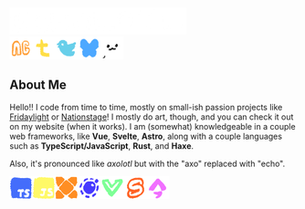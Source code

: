 <div><img src="watermarknoat.png" height="48"/></div><div><a href="https://echolotl.newgrounds.com/"><img src="newgrounds.png" width="40"/></a><a href="https://www.tumblr.com/echolotl"><img src="tumblr.png" width="40"/></a><a href="https://x.com/echolotl"><img src="twitter.png" width="40"/></a><a href="https://bsky.app/profile/echolotl.lol"><img src="bluesky.png" width="40"/></a><a href="https://www.echolotl.lol"><img src="favicon-dark64x64.png" width="40"/></a></div>

## About Me

Hello!! I code from time to time, mostly on small-ish passion projects like [Fridaylight](https://github.com/echolotl/fridaylight) or [Nationstage](https://github.com/echolotl/fridaylight)! I mostly do art, though, and you can check it out on my website (when it works). I am (somewhat) knowledgeable in a couple web frameworks, like **Vue**, **Svelte**, **Astro**, along with a couple languages such as **TypeScript/JavaScript**, **Rust**, and **Haxe**.

Also, it's pronounced like *axolotl* but with the "axo" replaced with "echo".

<div><img src="typescript.png" height="40"><img src="javascript.png" height="40"><img src="haxe.png" height="40"><img src="lua.png" height="40"><img src="vue.png" height="40"><img src="svelte.png" height="40"><img src="astro.png" height="40"></div>
